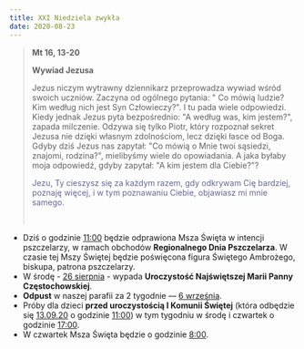 ```yaml
---
title: XXI Niedziela zwykła
date: 2020-08-23
---
```


> **Mt 16, 13-20**
>
> **Wywiad Jezusa**
>
> Jezus niczym wytrawny dziennikarz przeprowadza wywiad wśród swoich uczniów. Zaczyna od ogólnego pytania: " Co mówią ludzie? Kim według nich jest Syn Człowieczy?". I tu pada wiele odpowiedzi. Kiedy jednak Jezus pyta bezpośrednio: "A według was, kim jestem?", zapada milczenie. Odzywa się tylko Piotr, który rozpoznał sekret Jezusa nie dzięki własnym zdolnościom, lecz dzięki łasce od Boga. Gdyby dziś Jezus nas zapytał: "Co mówią o Mnie twoi sąsiedzi, znajomi, rodzina?", mielibyśmy wiele do opowiadania. A jaka byłaby moja odpowiedź, gdyby zapytał: "A kim jestem dla Ciebie?"?
>
> <span style="color: #666699;">Jezu, Ty cieszysz się za każdym razem, gdy odkrywam Cię bardziej, poznaję więcej, i w tym poznawaniu Ciebie, objawiasz mi mnie samego. </span>
>
> &nbsp;

- Dziś o godzinie <u>11:00</u> będzie odprawiona Msza Święta w intencji pszczelarzy, w ramach obchodów **Regionalnego Dnia Pszczelarza**. W czasie tej Mszy Świętej będzie poświęcona figura Świętego Ambrożego,  biskupa, patrona pszczelarzy.
- W środę - <u>26 sierpnia</u> - wypada **Uroczystość Najświętszej Marii Panny Częstochowskiej**.
- **Odpust** w naszej parafii za 2 tygodnie — <u>6 września</u>.
- Próby dla dzieci **przed uroczystością I Komunii Świętej** (która odbędzie się <u>13.09.20</u> o godzinie <u>11:00</u>) w tym tygodniu w środę i czwartek o godzinie <u>17:00</u>.
- W czwartek Msza Święta będzie o godzinie <u>8:00</u>.
